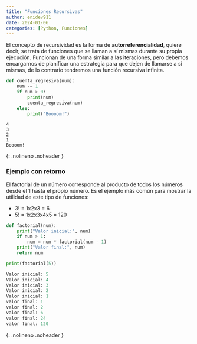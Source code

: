 ```yaml
---
title: "Funciones Recursivas"
author: enidev911
date: 2024-01-06
categories: [Python, Funciones]
---
```



El concepto de recursividad es la forma de **autorreferencialidad**, quiere decir, se trata de funciones que se llaman a sí mismas durante su propia ejecución. Funcionan de una forma similar a las iteraciones, pero debemos encargarnos de planificar una estrategia para que dejen de llamarse a sí mismas, de lo contrario tendremos una función recursiva infinita.

```py
def cuenta_regresiva(num):
	num -= 1
	if num > 0:
		print(num)
		cuenta_regresiva(num)
	else:
		print("Boooom!")
```

```
4
3
2
1
Boooom!
```
{: .nolineno .noheader }

### Ejemplo con retorno

El factorial de un número corresponde al producto de todos los números desde el 1 hasta el propio número. Es el ejemplo más común para mostrar la utilidad de este tipo de funciones:

- 3! = 1x2x3 = 6
- 5! = 1x2x3x4x5 = 120 


```py
def factorial(num):
	print("Valor inicial:", num)
	if num > 1:
		num = num * factorial(num - 1)
	print("Valor final:", num)
	return num

print(factorial(5))
```

```py
Valor inicial: 5
Valor inicial: 4
Valor inicial: 3
Valor inicial: 2
Valor inicial: 1
valor final: 1
valor final: 2
valor final: 6
valor final: 24
valor final: 120
```
{: .nolineno .noheader }

